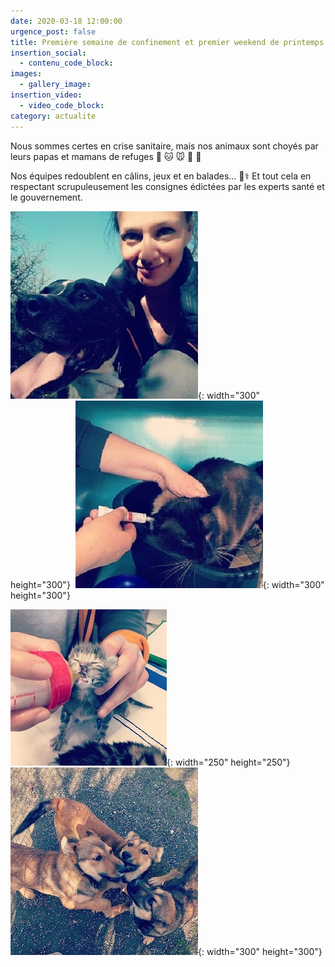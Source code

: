 ```yaml
---
date: 2020-03-18 12:00:00
urgence_post: false
title: Première semaine de confinement et premier weekend de printemps
insertion_social:
  - contenu_code_block:
images:
  - gallery_image:
insertion_video:
  - video_code_block:
category: actualite
---
```


Nous sommes certes en crise sanitaire, mais nos animaux sont choy&eacute;s par leurs papas et mamans de refuges 🐶 🐱 🐭 🐹 🐰

Nos &eacute;quipes redoublent en c&acirc;lins, jeux et en balades… 🐾⚕ Et tout cela en respectant scrupuleusement les consignes &eacute;dict&eacute;es par les experts sant&eacute; et le gouvernement.

![](/uploads/chien-1.jpg){: width="300" height="300"}&nbsp;&nbsp;![](/uploads/chat1-2.jpg){: width="300" height="300"}

![](/uploads/chat1-1.jpg){: width="250" height="250"}&nbsp;&nbsp;![](/uploads/chiens-2.jpg){: width="300" height="300"}